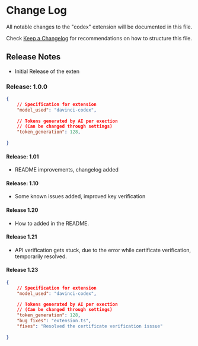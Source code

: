 # Change Log

All notable changes to the "codex" extension will be documented in this file.

Check [Keep a Changelog](http://keepachangelog.com/) for recommendations on how to structure this file.

## Release Notes

- Initial Release of the exten

### Release: 1.0.0

```json
{
    // Specification for extension
    "model_used": "davinci-codex",
    
    // Tokens generated by AI per exection
    // (Can be changed through settings)
    "token_generation": 128,
    
}
```

#### Release: 1.01
- README improvements, changelog added

#### Release: 1.10
- Some known issues added, improved key verification

#### Release 1.20
- How to added in the README.

#### Release 1.21
- API verification gets stuck, due to the error while certificate verification, temporarily resolved.

#### Release 1.23

```json
{
    // Specification for extension
    "model_used": "davinci-codex",

    // Tokens generated by AI per exection
    // (Can be changed through settings)
    "token_generation": 128,
    "bug fixes": "extension.ts",
    "fixes": "Resolved the certificate verification isssue"
    
}
```